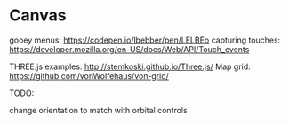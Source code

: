 # Canvas
gooey menus: https://codepen.io/lbebber/pen/LELBEo
capturing touches: https://developer.mozilla.org/en-US/docs/Web/API/Touch_events


THREE.js examples: http://stemkoski.github.io/Three.js/
Map grid: https://github.com/vonWolfehaus/von-grid/

TODO:

change orientation to match with orbital controls

